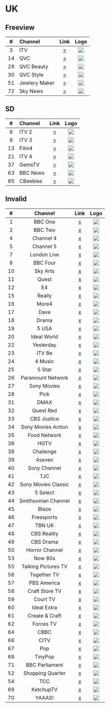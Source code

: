 <h1>UK</h1>

<h2>Freeview</h2>

| #   | Channel     | Link  | Logo |
|:---:|:------------|:-----:|:-----:
| 3   | ITV         | [>](http://sportportal1.akamaized.net/hls/live/702646/itvlive/ITV1PORTAL2/master_Main1800.m3u8) | <img height="20" src="https://i.imgur.com/ABwq10G.png"/> |
| 14  | QVC         | [>](https://d1txbbj1u9asam.cloudfront.net/live/qvcuk_main_clean/bitrate1.isml/3/prog_index.m3u8) | <img height="20" src="https://i.imgur.com/1Zp2uo5.png"/> |
| 29  | QVC Beauty  | [>](http://live.qvcuk.simplestreamcdn.com/live/qvcuk_beauty_clean/bitrate1.isml/live.m3u8) | <img height="20" src="https://i.imgur.com/1Zp2uo5.png"/> |
| 30  | QVC Style   | [>](http://live.qvcuk.simplestreamcdn.com/live/qvcuk_style_clean/bitrate1.isml/live.m3u8) | <img height="20" src="https://i.imgur.com/xfEoWFA.png"/> |
| 51  | Jewlery Maker | [>](https://lo2-1.gemporia.com/abrjewellerymaker/smil:livestream.smil/playlist.m3u8) | <img height="20" src="https://i.imgur.com/azSptPw.png"/> |
| 72  | Sky News    | [>](https://skynews2-plutolive-vo.akamaized.net/cdhlsskynewsamericas/1013/latest.m3u8) | <img height="20" src="https://i.imgur.com/wNbxgqe.png"/> |

<h2>SD</h2>

| #   | Channel     | Link  | Logo |
|:---:|:------------|:-----:|:-----:
| 6   | ITV 2       | [>](http://51.52.156.22:8888/http/005) | <img height="20" src="https://i.imgur.com/Ji65OXG.png"/> |
| 9   | ITV 3       | [>](http://51.52.156.22:8888/http/006) | <img height="20" src="https://i.imgur.com/vYNyYGx.png"/> |
| 13  | Film4       | [>](http://51.52.156.22:8888/http/008) | <img height="20" src="https://i.imgur.com/bSJb8sy.png"/> |
| 21  | ITV 4       | [>](http://51.52.156.22:8888/http/007) | <img height="20" src="https://i.imgur.com/J9B1gvC.png"/> |
| 37  | GemsTV      | [>](http://57d6b85685bb8.streamlock.net:1935/abrgemporiaukgfx/livestream_360p/index.m3u8) | <img height="20" src="https://i.imgur.com/IR2sTag.png"/> |
| 63  | BBC News    | [>](http://51.52.156.22:8888/http/004) | <img height="20" src="https://i.imgur.com/xBLLYyx.png"/> |
| 65  | CBeebies    | [>](http://51.52.156.22:8888/http/003) | <img height="20" src="https://i.imgur.com/CE8mgnW.png"/> |

<h2>Invalid</h2>

| #   | Channel           | Link  | Logo |
|:---:|:-----------------:|:-----:|:-----:
| 1   | BBC One     | [x]() | <img height="20" src="https://i.imgur.com/72knNcb.png"/> |
| 2   | BBC Two     | [x]() | <img height="20" src="https://i.imgur.com/Bn29Mmo.png"/> |
| 4   | Channel 4   | [x]() | <img height="20" src="https://i.imgur.com/LfvwZfy.png"/> |
| 5   | Channel 5   | [x]() | <img height="20" src="https://i.imgur.com/MlQrMU8.png"/> |
| 7   | London Live | [x]() | <img height="20" src="https://i.imgur.com/2I8RBhY.png"/> |
| 8   | BBC Four    | [x]() | <img height="20" src="https://i.imgur.com/HMw8GBx.png"/> |
| 10  | Sky Arts    | [x]() | <img height="20" src="https://i.imgur.com/O4wh4UQ.png"/> |
| 11  | Quest       | [x]() | <img height="20" src="https://i.imgur.com/PtpEemC.png"/> |
| 12  | E4          | [x]() | <img height="20" src="https://i.imgur.com/wqFHeA0.png"/> |
| 15  | Really      | [x]() | <img height="20" src="https://i.imgur.com/8I3XxYj.png"/> |
| 16  | More4       | [x]() | <img height="20" src="https://i.imgur.com/ZzmxmK2.png"/> |
| 17  | Dave        | [x]() | <img height="20" src="https://i.imgur.com/lImahrB.png"/> |
| 18  | Drama       | [x]() | <img height="20" src="https://i.imgur.com/sK8ANdX.png"/> |
| 19  | 5 USA       | [x]() | <img height="20" src="https://i.imgur.com/G2oua3x.png"/> |
| 20  | Ideal World | [x]() | <img height="20" src="https://i.imgur.com/NoQUyze.png"/> |
| 22  | Yesterday   | [x]() | <img height="20" src="https://i.imgur.com/2JR7Sic.png"/> |
| 23  | ITV Be      | [x]() | <img height="20" src="https://i.imgur.com/81H2Zqs.png"/> |
| 24  | 4 Music     | [x]() | <img height="20" src="https://i.imgur.com/rkKaYZx.png"/> |
| 25  | 5 Star      | [x]() | <img height="20" src="https://i.imgur.com/80SsGZx.png"/> |
| 26  | Paramount Network | [x]() | <img height="20" src="https://i.imgur.com/ovuJylZ.png"/> |
| 27  | Sony Movies | [x]() | <img height="20" src="https://i.imgur.com/GyhI165.png"/> |
| 28  | Pick        | [x]() | <img height="20" src="https://i.imgur.com/uKYrux4.png"/> |
| 31  | DMAX        | [x]() | <img height="20" src="https://i.imgur.com/Xp7Z4i9.png"/> |
| 32  | Quest Red   | [x]() | <img height="20" src="https://i.imgur.com/qKYqWFO.png"/> |
| 33  | CBS Justice | [x]() | <img height="20" src="https://i.imgur.com/4ioiGXt.png"/> |
| 34  | Sony Movies Action | [x]() | <img height="20" src="https://i.imgur.com/39P9c8l.png"/> |
| 35  | Food Network | [x]() | <img height="20" src="https://i.imgur.com/52jFDMw.png"/> |
| 36  | HGTV        | [x]() | <img height="20" src="https://i.imgur.com/DiG4zqf.png"/> |
| 38  | Challenge   | [x]() | <img height="20" src="https://i.imgur.com/q2sCmq0.png"/> |
| 39  | 4seven      | [x]() | <img height="20" src="https://i.imgur.com/tGiaYUi.png"/> |
| 40  | Sony Channel | [x]() | <img height="20" src="https://i.imgur.com/Pd1yNz4.png"/> |
| 41  | TJC         | [x]() | <img height="20" src="https://i.imgur.com/7gaDMgn.png"/> |
| 42  | Sony Movies Classic | [x]() | <img height="20" src="https://i.imgur.com/H4jdje7.png"/> |
| 43  | 5 Select    | [x]() | <img height="20" src="https://i.imgur.com/T3V4N0U.png"/> |
| 44  | Smithsonian Channel | [x]() | <img height="20" src="https://i.imgur.com/rcXVyPW.png"/> |
| 45  | Blaze       | [x]() | <img height="20" src="https://i.imgur.com/wKjTgao.png"/> |
| 46  | Freesports  | [x]() | <img height="20" src="https://i.imgur.com/W9KvL6o.png"/> |
| 47  | TBN UK      | [x]() | <img height="20" src="https://i.imgur.com/J0Ceory.png"/> |
| 48  | CBS Reality | [x]() | <img height="20" src="https://i.imgur.com/YykQhHd.png"/> |
| 49  | CBS Drama   | [x]() | <img height="20" src="https://i.imgur.com/69fKWg0.png"/> |
| 50  | Horror Channel | [x]() | <img height="20" src="https://i.imgur.com/NZpDDER.png"/> |
| 53  | Now 80s    | [x]() | <img height="20" src="https://i.imgur.com/8paz37m.png"/> |
| 55  | Talking Pictures TV | [x]() | <img height="20" src="https://i.imgur.com/t0tHdqL.png"/> |
| 56  | Together TV | [x]() | <img height="20" src="https://i.imgur.com/dfnKViW.png"/> |
| 57  | PBS America | [x]() | <img height="20" src="https://i.imgur.com/RIJLELd.png"/> |
| 58  | Craft Store TV | [x]() | <img height="20" src="https://i.imgur.com/QKcj9gS.png"/> |
| 59  | Court TV    | [x]() | <img height="20" src="https://i.imgur.com/gKj0ABu.png"/> |
| 60  | Ideal Extra | [x]() | <img height="20" src="https://i.imgur.com/ewFQPc0.png"/> |
| 61  | Create & Craft | [x]() | <img height="20" src="https://i.imgur.com/P5BH9tY.png"/> |
| 62  | Forces TV   | [x]() | <img height="20" src="https://i.imgur.com/CaP67Ra.png"/> |
| 64  | CBBC        | [x]() | <img height="20" src="https://i.imgur.com/eRwMlkh.png"/> |
| 66  | CITV        | [x]() | <img height="20" src="https://i.imgur.com/EhscUNY.png"/> |
| 67  | Pop         | [x]() | <img height="20" src="https://i.imgur.com/DbQ9u1z.png"/> |
| 68  | TinyPop     | [x]() | <img height="20" src="https://i.imgur.com/lWdTYbr.png"/> |
| 71  | BBC Parliament | [x]() | <img height="20" src="https://i.imgur.com/BSIH6V2.png"/> |
| 52  | Shopping Quarter | [x]() | <img height="20" src=""/> |
| 54  | TCC        | [x]() | <img height="20" src=""/> |
| 69  | KetchupTV   | [x]() | <img height="20" src=""/> |
| 70  | YAAAS!      | [x]() | <img height="20" src=""/> |
